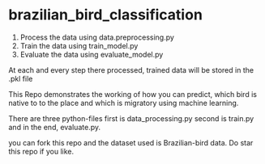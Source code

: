 # brazilian_bird_classification
1. Process the data using data.preprocessing.py
2. Train the data using train_model.py
3. Evaluate the data using evaluate_model.py

At each and every step there processed, trained data will be stored in the .pkl file

 This Repo demonstrates the working of how you can predict, which bird is native to to the place and which is migratory using machine learning.

There are three python-files first is data_processing.py second is train.py and in the end, evaluate.py.

you can fork this repo and the dataset used is Brazilian-bird data.
Do star this repo if you like.
